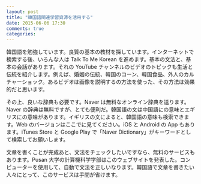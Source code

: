 ```yaml
---
layout: post
title: "韓国語関連学習資源を活用する"
date: 2015-06-06 17:30
comments: true
categories: 
---
```

韓国語を勉強しています。良質の基本の教材を探しています。インターネットで検索する後、いろんな人は Talk To Me Korean を進めます。基本の文法と、基本の会話があります。それの YouTube チャンネルのビデオのトピックも生活と伝統を紹介します。例えば、婚姻の伝統、韓国のコーン、韓国食品、外人のカルチャーショック。あるビデオは画像を説明するの方法を使った、その方法は効果的だと思います。

その上、良いな辞典も必要です。Naver は無料なオンライン辞典を送ります。Naver の辞典は無料ですが、とても便利だ。韓国語の文は中国語にの意味とエギリスにの意味があります。イギリスの文によると、韓国語の意味も検索できます。Web のバージョンはここでに見てください。iOS と Android の App もあります。iTunes Store と Google Play で「Naver Dictionary」がキーワードとして検索してお願いします。

文章を書くことが完成あと、文法をチェックしたいですなら、無料のサービスもあります。Pusan 大学の計算機科学学部はこのウェブサイトを発表した。コンピューターを使用して、自動で文法を正しいなります。韓国語で文章を書きたい人々にとって、このサービスは手間が省けます。<Paste>
